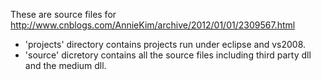 These are source files for http://www.cnblogs.com/AnnieKim/archive/2012/01/01/2309567.html

* 'projects' directory contains projects run under eclipse and vs2008.
* 'source' dicretory contains all the source files including third party dll and the medium dll.
